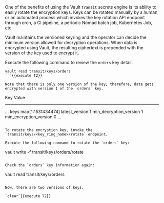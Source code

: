 One of the benefits of using the Vault `transit` secrets engine is its ability to easily rotate the encryption keys. Keys can be rotated manually by a human, or an automated process which invokes the key rotation API endpoint through cron, a CI pipeline, a periodic Nomad batch job, Kubernetes Job, etc.

Vault maintains the versioned keyring and the operator can decide the minimum version allowed for decryption operations. When data is encrypted using Vault, the resulting ciphertext is prepended with the version of the key used to encrypt it.

Execute the following command to review the `orders` key detail:

```
vault read transit/keys/orders
```{{execute T2}}

Note that there is only one version of the key; therefore, data gets encrypted with version 1 of the `orders` key.

```
Key                       Value
---                       -----
...
keys                      map[1:1531434474]
latest_version            1
min_decryption_version    1
min_encryption_version    0
...
```

To rotate the encryption key, invoke the `transit/keys/<key_ring_name>/rotate` endpoint.

Execute the following command to rotate the `orders` key:

```
vault write -f transit/keys/orders/rotate
```{{execute T2}}

Check the `orders` key information again:

```
vault read transit/keys/orders
```{{execute T2}}

Now, there are two versions of keys.

`clear`{{execute T2}}
